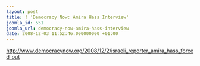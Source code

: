 ```yaml
---
layout: post
title: ! 'Democracy Now: Amira Hass Interview'
joomla_id: 551
joomla_url: democracy-now-amira-hass-interview
date: 2008-12-03 11:52:46.000000000 +01:00
---
```

<p><a href="http://www.democracynow.org/2008/12/2/israeli_reporter_amira_hass_forced_out">http://www.democracynow.org/2008/12/2/israeli_reporter_amira_hass_forced_out</a></p>
